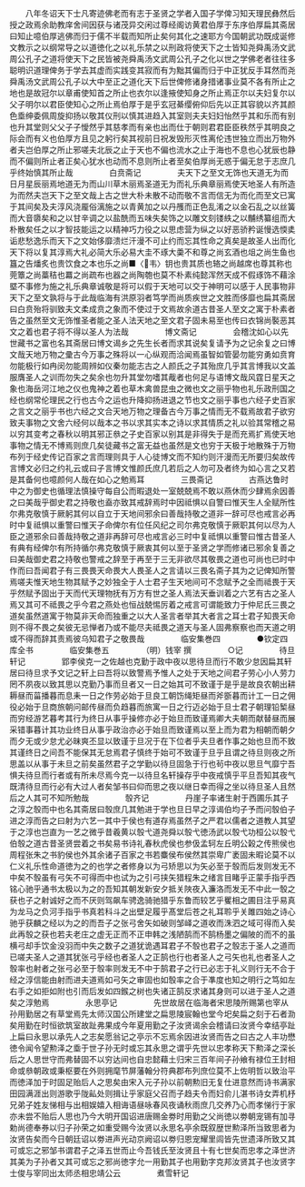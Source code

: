 <!-- { "loadSidebar": true } -->
　　八年冬诏天下士凡寄迹佛老而有志于圣贤之学者入国子学俾习知天理民彝然后授之政焉余助教庠舍间因获与诸茂异交闲过尊经阁访黄君伯厚于东序伯厚扁其斋居曰知止噫伯厚逃佛而归于儒不半载而知所止矣何其化之速耶方今国朝武功既成诞修文教示之以纲常导之以道徳化之以礼乐禁之以刑政将使天下之士皆知尧舜禹汤文武周公孔子之道将使天下之民皆被尧舜禹汤文武周公孔子之化以世之学佛老者往往多聪明识道理俾务于学去其虚而实践变其寂而有为黜其偏而归于中正犹反手耳然而尧舜禹汤文武周公孔子以大中至正之道化天下后世俾修诸身措诸事业莫不各有所止之地也是故冠尔以章甫使知首之所止也衣尔以逢掖使知身之所止焉正尔以夫妇复尔以父子明尔以君臣使知心之所止焉伯厚于是乎玄冠綦缨俯仰后先以正其容貌以齐其颜色埀绅委佩周旋抑扬以敬其仪刑以慎其进趋入其室则夫夫妇妇怡然乎其和乐而有别也升其堂则父父子子懓然乎其慈孝而有亲也出而仕于朝则君君臣臣秩然乎其明良之际会而有义也伯厚方且见之躬行矣其视前日祝发毁形灭性离伦违世独立而出万物外者夫岂伯厚之所止邪嗟夫北辰之止于天也不偏也流水之止于海也不息也心犹辰也静而不偏则所止者正矣心犹水也动而不息则所止者至矣伯厚尚无惑于偏无怠于志庶几乎终始慎其所止哉
　　
　　白贲斋记
　　
　　夫天下之至文无饰也天道无为而日月星辰丽焉地道无为而山川草木丽焉圣道无为而礼乐典章丽焉使天地圣人有所造为而然夫岂天下之至文哉上古之世大朴未散不动而敬不言而信无为而化而至文已寓于其间矣及夫淳风浇龎俗漓施之以青黄加之以丹雘而正色乱淆之以金石乱之以丝簧而大音隳矣和之以甘辛调之以盐酰而五味失矣饰之以雕文刻镂紩之以黼绣纂组而大朴散矣任之以才智技能运之以精神巧力役之以思虑营为纵之以好恶骄矜诞慢选愞奊诟悲愁逸乐而天下之文始侈靡溃烂汗漫不可止约而忘其性命之真矣是故圣人出而化天下将以复其淳焉大礼必简大乐必易大圭不琢大羮不和尊之尚玄酒也俎之尚生鱼也簋之告燔炙也贵饮食之本也乐之尚■〈韦〉钥也贵其质也辂之尚越席也尊其称也莞簟之尚藁秸也羃之尚疏布也器之尚陶匏也莫不朴素纯懿浑然天成不假琢饰不藉涂塈不事修为施之礼乐典章诚敬是将可以假于天地可以交于神明可以感于人民事物非天下之至文孰将与于此哉临海有洪原羽者笃学而尚质疾世之文胜而侈靡也扁其斋居曰白贲殆将驯致夫文柔成贲之象而不使过于文焉故余道古昔圣人至文之寓于朴素者告之虽然至文无饰惟圣者能之圣人法天地之至文君子固未易至也传曰衣锦尚褧恶其文之着也君子将不得以圣人为法哉
　　
　　博文斋记
　　
　　会稽沈如心以先世藏书之富也名其斋居曰博文谒乡之先生长者而求其说矣复请予为之记余复之曰博文哉天地万物之彚古今万事之殊将以一心纵观而洽闻焉虽智如管晏勿能穷勇如贲育勿能极行如冉闵勿能周辨如仪秦勿能志古之人颜氏之子其殆庶几乎其言博我以文盖服膺圣人之训而勿失之矣余也勿升其堂勿嗜其胾者也何足与语博文哉风霆日星天之象也海岳河江地之仪也鬼神之着也草木禽兽昆虫之微也文之丽乎物也礼乐政刑国之经也纲常伦理民之行也古今之运也升降抑扬进退之节也文之丽乎事也六经子史百家之言文之丽乎书也六经之文合天地万物之理备古今万事之情而无不载焉故君子欲穷致夫事物之文舍六经何以哉本之书以求其实本之诗以求其情质之礼以验其常稽之易以穷其变考之春秋以明其邪正叅之子史百家以别其是非得失于是而充焉扩焉使天地事物之情无不博焉则庶几矣徒藏书之富无益也虽然是文也穷于天极于地散殊于万物布列于经史传记百家之言而理则具于人心徒博文而不知约则汗漫而无所要归矣故传言博文必归之约礼云或曰子言博文惟颜氏庶几若后之人勿可及者终为如心言之又若是其备何也噫颜何人哉在如心之勉焉耳
　　
　　三畏斋记
　　
　　古燕达鲁时中之为御史也循理法慎操守每自公而暇退处一室兢兢焉不敢以燕休而少肆焉余因善之曰美哉乎御史君之持敬也盍亦致其戒辞焉时中因祗惧以自警曰惟天生人全赋所性尔弗克敬慎于厥躬其何以自立于天地间邪余曰善哉持敬之道非一辞可尽也戒言必再时中复祗惧以重警曰惟天子命俾尔有位任风纪之司尔弗克敬慎于厥职其何以尽为人臣之道邪余曰善哉持敬之道非再辞可尽也戒言必三时中复祗惧以重警曰惟古昔圣人有典有经俾尔有所持循尔弗克敬慎于厥衷其何以至于圣贤之学而修诸已邪余复善之曰美哉御史君之持敬也警戒之辞至于再至于三无非欲尽其敬畏之道也可尚也已时中作而曰吾闻君子有三畏畏天命畏大人畏圣人之言请以三畏名斋子其为之记俾知所警焉嗟夫惟天地生物其赋予之妙独全于人士君子生天地间可不念赋予之全而祗畏于天乎然赋予固出于天而代天理物抚有万方有世之圣人焉法天垂训着之六艺有古之圣人焉又其可不祗畏之乎今君之燕处也恒战兢惕厉着之戒言可谓能致力于仲尼氏三畏之道矣虽然道寓于物莫非天命而独重之以大人圣言者举其大者言之耳士君子知畏天命则不得不畏之矣彼无忌惮者乃或不能尽夫祗畏之道天与圣人固弗察察也而天道之明或不得而辞其责焉彼乌知君子之敬畏哉
　　
　　临安集巻四
　　
　　●钦定四库全书
　　
　　临安集巻五
　　
　　（明）钱宰 撰
　　
　　○记
　　
　　待旦轩记
　　
　　郢李侯克一之佐越也克勤于政中夜以思待旦而行不敢少怠因扁其轩居曰待旦求予文记之轩上曰吾将以致警焉予惟人之处于天地之间君子劳心小人劳力罔不夙夜以致其思以克勤乃事而旦者又一日之始其可不致谨于是乎是故良农朝出耕耨昼而菑播暮而息耒一日之作劳必始于旦良工朝饬绳矩昼而斧斵暮而计工一日之佣役必始于旦商旅朝问邮传昼而负趋暮而旅寓一日之行迈必始于旦士君子朝理铅椠昼而穷经游艺暮考其行为终日从事乎操修亦必于始旦而致谨焉卿大夫朝而献替昼而展采错事暮计其功业终日从事乎政治亦必于始旦而致谨焉以至上而为君为相朝而朝夕而夕无或少怠尤必昧爽丕显以致谨于旦况于在下位者乎夫旦者作事之始也旦而不致其谨终日之间吾不能保其无怠焉君子慎终于始可不致谨于旦乎且谓之待旦则夜之所思盖以从事于未旦之前矣虽然君子之学勤以待旦固急于行也茍中夜以思旦气靡宁吾惧夫待旦而行者或有所未尽焉今克一以待旦名轩操存乎中夜戒慎乎平旦吾知其夜气既清待旦而行必有大过人者矣邹书曰仰而思之夜以继日幸而得之坐以待旦圣人且然后之人其可不知所勉哉
　　
　　彀齐记
　　
　　丹崖子率诸生射于西圃乐其子之淳之彀而中也名其斋居曰彀庶几其勉进于学也旦日早之淳谒伯均子予而问彀伯子进之淳而告之曰射为六艺一其中于侯也有道存焉虽然子之严君以儒者之道教人其望于之淳也岂直为一艺之微乎昔羲黄以彀弋道尧舜以彀弋徳汤武以彀弋功桓公以彀弋伯彀之道古昔圣贤尝着之书矣易书诗礼春秋虎侯也参伋孟轲左丘明公榖之传熊侯也周程张朱之书豹侯也外其余诸子百家之书若麋侯布侯然其崇卑广袤固未暇论莫不以仁义礼乐性命道徳为之的也学之者修身以为弓矫思以为矢必至于彀而后发则发无不中矣不彀虽有弓矢不可得而中也试为之引弓挟矢猎程朱之绪言目睹乎正蒙手指乎西铭心驰乎通书太极以为之的吾知其朝发新安夕抵关陜夜入濂洛而发无不中此一彀之获也子之射诚好之而不厌则驾飙车骋逸骑驰猎乎东鲁而较艺乎矍相之圃目注乎易真为龙马之负河手指乎书真若科斗之出壁足履乎髙堂后苍之礼耳聆乎关雎四始之诗心驰乎获麟之经以为之的而吾子之张弓舍矢如破则邹峄之道收而洙泗之域可得而入矣此再彀之获也若夫老庄之虚无正而不正申韩之浅陋鹄而不鹄杨墨之偏陂的而不的虽横弓却手饮金没羽而中失之数子之道犹诡遇耳君子不彀也君子之彀志于圣人之道而已嗟夫圣人之道其犹张弓乎经也者圣人之正鹄也行也者圣人之弓矢也礼也者圣人之彀率也射者之张弓必至于彀率则发无不中于鹄君子之行已必志于礼义则行无不合于经之淳信能由射而进夫道焉如弓矢之审固也如彀率之合于凖度也知之明行之笃如左右手之如拒如附也引而后发如四鍭之树也失诸正鹄反求诸其身则可以进于圣人之道矣之淳勉焉
　　
　　永思亭记
　　
　　先世故居在临海者宋思陵所赐第也宰从孙用勤居之有草堂焉先太师汉国公所建堂之扁思陵宸翰也堂今圯矣扁之刻于石者泐矣用勤在时恒欲筑室故趾弗果成今年夏用勤之子汝贤谒余会稽请曰汝贤今幸结亭趾上扁曰永思以承先人之志矣愿翁记之亭示不忘焉余因进汝贤而告之曰古之人丰功懋徳令闻令望勲泽之埀于世子孙无时或忘其永思之谓乎先世以忠孝称天下勲泽之深长后之人思世守而弗替固不以穷达间也自忠懿藉土归宋三百年间子孙飨有禄位王封相命或叅朝政或秉枢要在外则拥麾节屏藩翰分符典郡布列庶位莫不上佐明哲以致治平而徳泽加于时固足贻后人之思矣由宋入元子孙以前朝勲旧无复仕进意然而诗书满家田园满涯出则游歌乎陇畆处则揖让乎家庭父召而子趋夫令而妇俞儿湛书诗女弄机杼兄弟子姓友悌相与出相娱嬉入相诲语昼咏春风夜诵秋雨庶几交养乃心而孝悌行于家亦未尝不贻后人思也乃今大明开国诏进唐赐金劵时用勤之父尚徳以劵朝宠锡有加寻勅尚德奉券以归子孙荣之如重受赐今汝贤以永思名亭余既叙歴世勲泽所当致思者为汝贤告矣而今日朝廷诏以劵进声光动京阙诏以劵归恩宠耀里闾皆先世遗泽所致又其可或忘之邪邹书谓君子之泽五世而止今吾钱氏至汝贤且十有七世矣而忠孝之泽世济其美为子孙者又其可或忘之邪尚徳字允一用勤其子也用勤字克邦汝贤其子也汝贤字士俊与宰同出太师丞相忠靖公云
　　
　　煮雪轩记
　　
